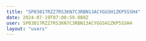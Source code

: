 ```yaml
---
title: "SP03017RZZ7RS3KN7C3RBN13ACYGGSH1ZKP5SSH4"
date: 2024-07-19T07:08:59.088Z
user: SP03017RZZ7RS3KN7C3RBN13ACYGGSH1ZKP5SSH4
layout: "users"
---
```

    